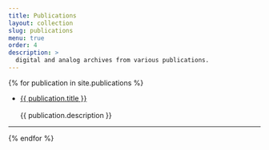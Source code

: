 ```yaml
---
title: Publications
layout: collection
slug: publications
menu: true
order: 4
description: >
  digital and analog archives from various publications.
---
```


<p>
  {% for publication in site.publications %}
    <ul>
      <li>
         <span><a href="{{ publication.url | relative_url }}" class="h2 flip-title">
         {{ publication.title }}</a><br/><br /></span>
         <span class="faded fine">{{ publication.description }}</span>
      </li>
    </ul>
    <hr>
  {% endfor %}
  </p>
